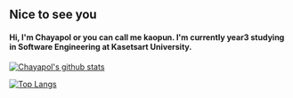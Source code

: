 ## Nice to see you

#### Hi, I'm Chayapol or you can call me kaopun. I'm currently year3 studying in Software Engineering at Kasetsart University.





[![Chayapol's github stats](https://github-readme-stats.vercel.app/api?username=Chayapol-c&theme=dracula)](https://github.com/Chayapol-c/github-readme-stats)

[![Top Langs](https://github-readme-stats.vercel.app/api/top-langs/?username=Chayapol-c&layout=compact&theme=dracula&langs_count=10)](https://github-readme-stats.vercel.app/api/top-langs/?username=Chayapol-c&layout=compact&theme=dracula&langs_count=10)
